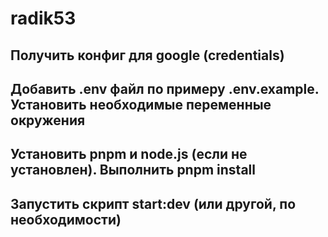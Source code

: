 # radik53

## Получить конфиг для google (credentials)

## Добавить .env файл по примеру .env.example. Установить необходимые переменные окружения

## Установить pnpm и node.js (если не установлен). Выполнить pnpm install

## Запустить скрипт start:dev (или другой, по необходимости)
